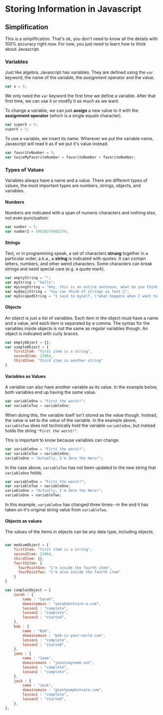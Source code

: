 # Storing Information in Javascript
## Simplification
This is a simplification. That's ok, you don't need to know all the details with 100% accuracy right now. For now, you just need to learn how to think about Javascript.

### Variables
Just like algebra, Javascript has variables. They are defined using the `var` keyword, the name of the variable, the assignment operator and the value.

``` javascript
var x = 5;
```

We only need the `var` keyword the first time we define a variable. After that first time, we can use it or modify it as much as we want.

To change a variable, we can just **assign** a new value to it with the **assignment operator** (which is a single equals character).

``` javascript
var superX = 5;
superX = 5;
```

To use a variable, we insert its name. Wherever we put the variable name, Javascript will read it as if we put it's value instead.

``` javascript
var favoriteNumber = 5;
var twiceMyFavoriteNumber = favoriteNumber + favoriteNumber;
```

### Types of Values
Variables always have a name and a value. There are different types of values, the most important types are numbers, strings, objects, and variables.

#### Numbers
Numbers are indicated with a span of numeric characters and nothing else, not even punctuation:

``` javascript
var number = 5;
var number2 = 59928374982374;
```

#### Strings
Text, or in programming speak, a set of characters **strung** together in a particular order, a.k.a., a **string** is indicated with quotes. It can contain letters, numbers, and other weird characters. Some characters can break strings and need special care (e.g. a quote mark).

``` javascript
var emptyString = "";
var myString = "hello";
var myLongString = "Hey, this is an entire sentence, what do you think about that?";
var myEmojiString = "You can think of strings as text 📝";
var myEscapedString = "I said to myself, \"what happens when I want to use quotes?\" but then I learned about escape characters.";
```

#### Objects
An object is just a list of variables. Each item in the object must have a name and a value, and each item is separated by a comma. The syntax for the variables inside objects is not the same as regular variables though. An object is indicated with curly braces.

``` javascript
var emptyObject = {};
var simpleObject = {
    firstItem: "first item is a string",
    secondItem: 23964,
    thirdItem: "third item is another string"
}
```

#### Variables as Values
A variable can also have another variable as its value. In the example below, both variables end up having the same value.

``` javascript
var variableOne = "First the worst!";
var variableTwo = variableOne;
```

When doing this, the variable itself isn't stored as the value though. Instead, the value is set to the *value* of the variable. In the example above, `variableTwo` does not technically hold the variable `variableOne`, but instead holds the string `"First the worst!"`.

This is important to know because variables can change. 

``` javascript
var variableOne = "First the worst!";
var variableTwo = variableOne;
variableOne = "Actually, I'm Zero the Hero!";
```

In the case above, `variableTwo` has not been updated to the new string that `variableOne` holds. 

``` javascript
var variableOne = "First the worst!";
var variableTwo = variableOne;
variableOne = "Actually, I'm Zero the Hero!";
variableOne = variableTwo;

```

In this example, `variableOne` has changed three times--in the end it has taken on it's original string value from `variableTwo`.

#### Objects as values
The values of the items in objects can be any data type, including objects.
``` javascript

var mediumObject = {
    firstItem: "first item is a string",
    secondItem: 23964,
    thirdItem: {},
    fourthItem: {
      fourPointOne: "I'm inside the fourth item",
      fourPointTwo: "I'm also inside the fourth item"
    }
}

var complexObject = {
    sarah : {
        name : "Sarah",
        domainomain : "sarahdontcare-a.com",
        lesson1 : "complete",
        lesson2 : "complete",
        lesson3 : "started",
    },
    bob : {
        name : "Bob",
        domainomain : "bob-is-your-uncle.com",
        lesson1 : "complete",
        lesson2 : "started",
    },
    jane : {
        name : "Jane",
        domainomain : "janeismyname.net",
        lesson1 : "complete",
        lesson2 : "complete",
    },
    jack : {
        name : "Jack",
        domainomain : "giantpumpkinsale.com",
        lesson1 : "complete",
        lesson3 : "started",
    },
};
```


